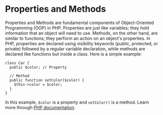 # Properties and Methods

Properties and Methods are fundamental components of Object-Oriented Programming (OOP) in PHP. Properties are just like variables; they hold information that an object will need to use. Methods, on the other hand, are similar to functions; they perform an action on an object's properties. In PHP, properties are declared using visibility keywords (public, protected, or private) followed by a regular variable declaration, while methods are declared like functions but inside a class. Here is a simple example: 

```
class Car {
  public $color; // Property

  // Method
  public function setColor($color) {
    $this->color = $color;
  }
}
```
In this example, `$color` is a property and `setColor()` is a method. Learn more through [PHP documentation](https://www.php.net/manual/en/language.oop5.properties.php).